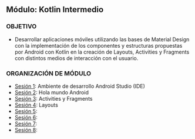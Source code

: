  
## Módulo: Kotlin Intermedio

### OBJETIVO 

 - Desarrollar aplicaciones móviles utilizando las bases de Material Design con la implementación de los componentes y estructuras propuestas por Android con Kotlin en la creación de Layouts, Activities y Fragments con distintos medios de interacción con el usuario.
 
 ### ORGANIZACIÓN DE MÓDULO 
 
 - [Sesión 1](/../../tree/master/Sesion-01/): Ambiente de desarrollo Android Studio (IDE)
 - [Sesión 2](/../../tree/master/Sesion-02/): Hola mundo Android
 - [Sesión 3](/../../tree/master/Sesion-03/): Activities y Fragments
 - [Sesión 4](/../../tree/master/Sesion-04/): Layouts
 - [Sesión 5](/../../tree/master/Sesion-05/): 
 - [Sesión 6](/../../tree/master/Sesion-06/): 
 - [Sesión 7](/../../tree/master/Sesion-07/): 
 - [Sesión 8](/../../tree/master/Sesion-08/):


